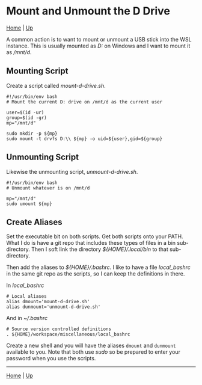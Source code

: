 # Mount and Unmount the D Drive

[Home](../index) | [Up](wsl-index)

A common action is to want to mount or unmount a USB stick into the WSL instance. This is usually mounted as *D:* on Windows and I want to mount it as */mnt/d*.

## Mounting Script

Create a script called *mount-d-drive.sh*.

````
#!/usr/bin/env bash
# Mount the current D: drive on /mnt/d as the current user

user=$(id -ur)
group=$(id -gr)
mp="/mnt/d"

sudo mkdir -p ${mp}
sudo mount -t drvfs D:\\ ${mp} -o uid=${user},gid=${group}
````

## Unmounting Script

Likewise the unmounting script, *unmount-d-drive.sh*.

````
#!/usr/bin/env bash
# Unmount whatever is on /mnt/d

mp="/mnt/d"
sudo umount ${mp}
````

## Create Aliases

Set the executable bit on both scripts. Get both scripts onto your PATH. What I do is have a git repo that includes these types of files in a bin sub-directory. Then I soft link the directory *${HOME}/.local/bin* to that sub-directory.

Then add the aliases to *${HOME}/.bashrc*. I like to have a file *local_bashrc* in the same git repo as the scripts, so I can keep the definitions in there.

In *local_bashrc*

````
# Local aliases
alias dmount='mount-d-drive.sh'
alias dunmount='unmount-d-drive.sh'
````

And in *~/.bashrc*

````
# Source version controlled definitions
. ${HOME}/workspace/miscellaneous/local_bashrc
````

Create a new shell and you will have the aliases ``dmount`` and ``dunmount`` available to you. Note that both use *sudo* so be prepared to enter your password when you use the scripts.

---
[Home](../index) | [Up](wsl-index)

